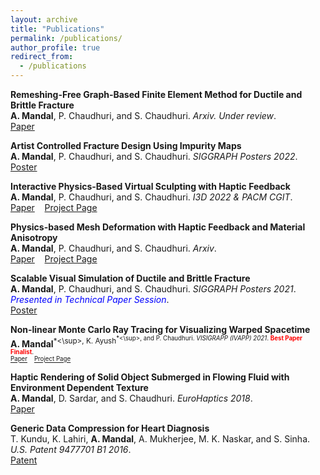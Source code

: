 ```yaml
---
layout: archive
title: "Publications"
permalink: /publications/
author_profile: true
redirect_from:
  - /publications
---
```


**Remeshing-Free Graph-Based Finite Element Method for Ductile and Brittle Fracture**\
**A. Mandal**, P. Chaudhuri, and S. Chaudhuri. *Arxiv. Under review*.\
[Paper](https://arxiv.org/abs/2103.14870) <br>

**Artist Controlled Fracture Design Using Impurity Maps**\
**A. Mandal**, P. Chaudhuri, and S. Chaudhuri. *SIGGRAPH Posters 2022*.\
[Poster](https://doi.org/10.1145/3532719.3543202) <br>  

**Interactive Physics-Based Virtual Sculpting with Haptic Feedback**\
**A. Mandal**, P. Chaudhuri, and S. Chaudhuri. *I3D 2022 & PACM CGIT*.\
[Paper](https://doi.org/10.1145/3522611) $~~$ [Project Page](https://avirupmandal.github.io/sculpt-i3d/) <br>

**Physics-based Mesh Deformation with Haptic Feedback and Material Anisotropy**\
**A. Mandal**, P. Chaudhuri, and S. Chaudhuri. *Arxiv*.\
[Paper](https://arxiv.org/abs/2112.04362) $~~$ [Project Page](https://avirupmandal.github.io/sculpt-arxiv/) <br>

**Scalable Visual Simulation of Ductile and Brittle Fracture**\
**A. Mandal**, P. Chaudhuri, and S. Chaudhuri. *SIGGRAPH Posters 2021*. <span style="color:blue">*Presented in Technical Paper Session*</span>.\
[Poster](https://doi.org/10.1145/3450618.3469152) <br>

**Non-linear Monte Carlo Ray Tracing for Visualizing Warped Spacetime**\
**A. Mandal**<sup>\*<\sup>, K. Ayush<sup>\*<\sup>, and P. Chaudhuri. *VISIGRAPP (IVAPP) 2021*. <span style="color:red">**Best Paper Finalist**</span>.\
[Paper](https://doi.org/10.5220/0010217600760087) $~~$ [Project Page](https://avirupmandal.github.io/blackhole-ivapp/) <br>

**Haptic Rendering of Solid Object Submerged in Flowing Fluid with Environment Dependent Texture**\
**A. Mandal**, D. Sardar, and S. Chaudhuri. *EuroHaptics 2018*.\
[Paper](https://doi.org/10.1007/978-3-319-93399-3_34) <br>

**Generic Data Compression for Heart Diagnosis**\
T. Kundu, K. Lahiri, **A. Mandal**, A. Mukherjee, M. K. Naskar, and S. Sinha. *U.S. Patent 9477701 B1 2016*.\
[Patent](https://patentimages.storage.googleapis.com/68/7f/98/07e942c9ae44ee/US9477701.pdf)